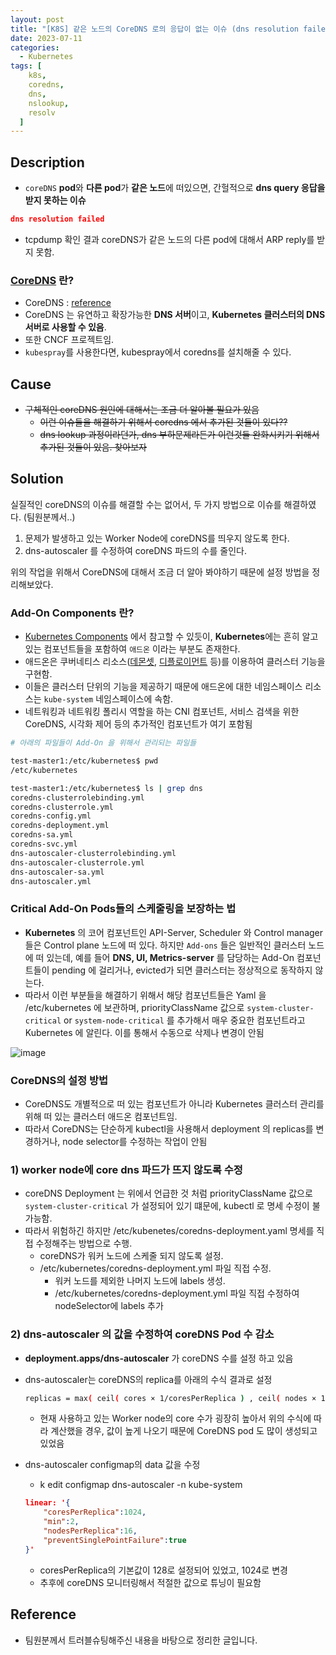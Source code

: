 ```yaml
---
layout: post
title: "[K8S] 같은 노드의 CoreDNS 로의 응답이 없는 이슈 (dns resolution failed)"
date: 2023-07-11
categories:
  - Kubernetes
tags: [
    k8s,
    coredns,
    dns,
    nslookup,
    resolv
  ]
---
```

## Description

- `coreDNS` **pod**와 **다른 pod**가 **같은 노드**에 떠있으면, 간헐적으로 **dns query 응답을 받지 못하는 이슈**

```json
dns resolution failed
```

- tcpdump 확인 결과 coreDNS가 같은 노드의 다른 pod에 대해서 ARP reply를 받지 못함.

### [CoreDNS](https://coredns.io/) 란?

- CoreDNS : [reference](https://kubernetes.io/docs/tasks/administer-cluster/coredns/)
- CoreDNS 는 유연하고 확장가능한 **DNS 서버**이고, **Kubernetes 클러스터의 DNS 서버로 사용할 수 있음**.
- 또한 CNCF 프로젝트임.
- `kubespray`를 사용한다면, kubespray에서 coredns를 설치해줄 수 있다.

## Cause

- ~~구체적인 coreDNS 원인에 대해서는 조금 더 알아볼 필요가 있음~~
    - ~~이런 이슈들을 해결하기 위해서 coredns 에서 추가된 것들이 있다??~~
    - ~~dns lookup 과정이라던가, dns 부하문제라든가 이런것들 완화시키기 위해서 추가된 것들이 있음. 찾아보자~~

## Solution

실질적인 coreDNS의 이슈를 해결할 수는 없어서, 두 가지 방법으로 이슈를 해결하였다. (팀원분께서..)

1. 문제가 발생하고 있는 Worker Node에 coreDNS를 띄우지 않도록 한다.
2. dns-autoscaler 를 수정하여 coreDNS 파드의 수를 줄인다.

위의 작업을 위해서 CoreDNS에 대해서 조금 더 알아 봐야하기 때문에 설정 방법을 정리해보았다.

### Add-On Components 란?

- [Kubernetes Components](https://kubernetes.io/ko/docs/concepts/overview/components/) 에서 참고할 수 있듯이, **Kubernetes**에는 흔히 알고있는 컴포넌트들을 포함하여 `애드온` 이라는 부분도 존재한다.
- 애드온은 쿠버네티스 리소스([데몬셋](https://kubernetes.io/ko/docs/concepts/workloads/controllers/daemonset), [디플로이먼트](https://kubernetes.io/ko/docs/concepts/workloads/controllers/deployment/) 등)를 이용하여 클러스터 기능을 구현함.
- 이들은 클러스터 단위의 기능을 제공하기 때문에 애드온에 대한 네임스페이스 리소스는 `kube-system` 네임스페이스에 속함.
- 네트워킹과 네트워킹 폴리시 역할을 하는 CNI 컴포넌트, 서비스 검색을 위한 CoreDNS, 시각화 제어 등의 추가적인 컴포넌트가 여기 포함됨

```bash
# 아래의 파일들이 Add-On 을 위해서 관리되는 파일들 

test-master1:/etc/kubernetes$ pwd
/etc/kubernetes

test-master1:/etc/kubernetes$ ls | grep dns
coredns-clusterrolebinding.yml
coredns-clusterrole.yml
coredns-config.yml
coredns-deployment.yml
coredns-sa.yml
coredns-svc.yml
dns-autoscaler-clusterrolebinding.yml
dns-autoscaler-clusterrole.yml
dns-autoscaler-sa.yml
dns-autoscaler.yml
```

### Critical Add-On Pods들의 스케줄링을 보장하는 법

- **Kubernetes** 의 코어 컴포넌트인 API-Server, Scheduler 와 Control manager 들은 Control plane 노드에 떠 있다. 하지만 `Add-ons` 들은 일반적인 클러스터 노드에 떠 있는데, 예를 들어 **DNS, UI, Metrics-server** 를 담당하는 Add-On 컴포넌트들이 pending 에 걸리거나, evicted가 되면 클러스터는 정상적으로 동작하지 않는다.
- 따라서 이런 부분들을 해결하기 위해서 해당 컴포넌트들은 Yaml 을 /etc/kubernetes 에 보관하며, priorityClassName 값으로 `system-cluster-critical` or `system-node-critical` 를 추가해서 매우 중요한 컴포넌트라고 Kubernetes 에 알린다. 이를 통해서 수동으로 삭제나 변경이 안됨

![image](https://github.com/hhhyunwoo/leetcode/assets/37402136/93c3805c-2f36-440f-abb5-68c28c4dbc00)

### CoreDNS의 설정 방법

- CoreDNS도 개별적으로 떠 있는 컴포넌트가 아니라 Kubernetes 클러스터 관리를 위해 떠 있는 클러스터 애드온 컴포넌트임.
- 따라서 CoreDNS는 단순하게 kubectl을 사용해서 deployment 의 replicas를 변경하거나, node selector를 수정하는 작업이 안됨

### 1) worker node에 core dns 파드가 뜨지 않도록 수정

- coreDNS Deployment 는 위에서 언급한 것 처럼 priorityClassName 값으로 `system-cluster-critical` 가 설정되어 있기 떄문에, kubectl 로 명세 수정이 불가능함.
- 따라서 위험하긴 하지만 /etc/kubenetes/coredns-deployment.yaml 명세를 직접 수정해주는 방법으로 수행.
    - coreDNS가 워커 노드에 스케줄 되지 않도록 설정.
    - /etc/kubernetes/coredns-deployment.yml 파일 직접 수정.
        - 워커 노드를 제외한 나머지 노드에 labels 생성.
        - /etc/kubernetes/coredns-deployment.yml 파일 직접 수정하여 nodeSelector에 labels 추가

### 2) dns-autoscaler 의 값을 수정하여 coreDNS Pod 수 감소

- **deployment.apps/dns-autoscaler** 가 coreDNS 수를 설정 하고 있음
- dns-autoscaler는 coreDNS의 replica를 아래의 수식 결과로 설정
    
    ```bash
    replicas = max( ceil( cores × 1/coresPerReplica ) , ceil( nodes × 1/nodesPerReplica ) )
    ```
    
    - 현재 사용하고 있는 Worker node의 core 수가 굉장히 높아서 위의 수식에 따라 계산했을 경우, 값이 높게 나오기 때문에 CoreDNS pod 도 많이 생성되고 있었음
- dns-autoscaler configmap의 data 값을 수정
    - k edit configmap dns-autoscaler -n kube-system
    
    ```json
    linear: '{
    	"coresPerReplica":1024,
    	"min":2,
    	"nodesPerReplica":16,
    	"preventSinglePointFailure":true
    }'
    ```
    
    - coresPerReplica의 기본값이 128로 설정되어 있었고, 1024로 변경
    - 추후에 coreDNS 모니터링해서 적절한 값으로 튜닝이 필요함
  


## Reference
- 팀원분께서 트러블슈팅해주신 내용을 바탕으로 정리한 글입니다. 